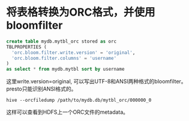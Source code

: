 # 将表格转换为ORC格式，并使用bloomfilter
```sql
create table mydb.mytbl_orc stored as orc
TBLPROPERTIES (
  'orc.bloom.filter.write.version' = 'original',
  'orc.bloom.filter.columns' = 'username'
) 
as select * from mydb.mytbl sort by username
```
这里write.version=original, 可以写出UTF-8和ANSI两种格式的bloomfilter。presto只能识别ANSI格式的。

```shell
hive --orcfiledump /path/to/mydb.db/mytbl_orc/000000_0
```
这样可以查看到HDFS上一个ORC文件的metadata。
